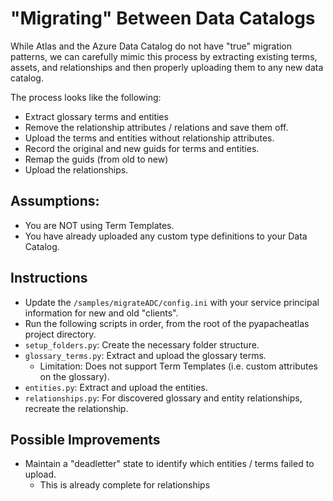 # "Migrating" Between Data Catalogs

While Atlas and the Azure Data Catalog do not have "true" migration patterns, we can carefully mimic this process by extracting existing terms, assets, and relationships and then properly uploading them to any new data catalog.

The process looks like the following:

* Extract glossary terms and entities
* Remove the relationship attributes / relations and save them off.
* Upload the terms and entities without relationship attributes.
* Record the original and new guids for terms and entities.
* Remap the guids (from old to new)
* Upload the relationships.

## Assumptions:

* You are NOT using Term Templates.
* You have already uploaded any custom type definitions to your Data Catalog.

## Instructions

* Update the `/samples/migrateADC/config.ini` with your service principal information for new and old "clients".
* Run the following scripts in order, from the root of the pyapacheatlas project directory.
* `setup_folders.py`: Create the necessary folder structure.
* `glossary_terms.py`: Extract and upload the glossary terms.
  * Limitation: Does not support Term Templates (i.e. custom attributes on the glossary).
* `entities.py`: Extract and upload the entities.
* `relationships.py`: For discovered glossary and entity relationships, recreate the relationship.

## Possible Improvements

* Maintain a "deadletter" state to identify which entities / terms failed to upload.
   * This is already complete for relationships
